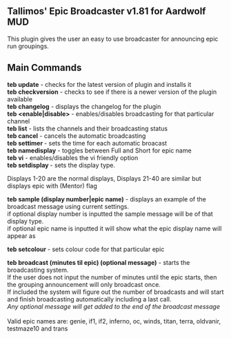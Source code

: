 Tallimos' Epic Broadcaster v1.81 for Aardwolf MUD
-------------------------------------------------
This plugin gives the user an easy to use broadcaster for announcing epic run groupings.

Main Commands
-------------
<b>teb update</b>                     - checks for the latest version of plugin and installs it<br />
<b>teb checkversion</b>               - checks to see if there is a newer version of the plugin available<br />
<b>teb changelog</b>                  - displays the changelog for the plugin<br />
<b>teb <enable|disable> <channel></b> - enables/disables broadcasting for that particular channel<br />
<b>teb list</b>                       - lists the channels and their broadcasting status<br />
<b>teb cancel</b>                     - cancels the automatic broadcasting<br />
<b>teb settimer <minutes></b>         - sets the time for each automatic broacast<br />
<b>teb namedisplay</b>                       - toggles between Full and Short for epic name<br />
<b>teb vi</b>                                - enables/disables the vi friendly option<br />
<b>teb setdisplay <num></b>                  - sets the display type.<br />
  
Displays 1-20 are the normal displays, Displays 21-40 are similar but displays epic with (Mentor) flag<br />

<b>teb sample (display number|epic name)</b> - displays an example of the broadcast message using current settings.<br />
if optional display number is inputted the sample message will be of that display type.<br />
if optional epic name is inputted it will show what the epic display name will appear as<br />

<b>teb setcolour <epic name> <colourcode></b> - sets colour code for that particular epic<br />

<b>teb broadcast <epic name> (minutes til epic) (optional message)</b> - starts the broadcasting system.<br />
If the user does not input the number of minutes until the epic starts, then the grouping announcement will only broadcast once.<br />
If included the system will figure out the number of broadcasts and will start and finish broadcasting automatically including a last call.<br />
<i>Any optional message will get added to the end of the broadcast message</i><br />
<br />
Valid epic names are: genie, if1, if2, inferno, oc, winds, titan, terra, oldvanir, testmaze10 and trans
